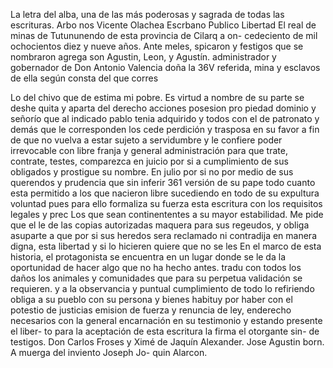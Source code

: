 La letra del alba, una de las más poderosas y sagrada de todas las escrituras.
Arbo nos Vicente Olachea
Escrbano Publico
Libertad
El real de minas de Tutununendo de esta provincia de Cilarq a on- cedeciento de mil ochocientos diez y nueve años. Ante meles, spicaron y festigos que se nombraron agrega son Agustin, Leon, y Agustín.
administrador y gobernador de Don Antonio Valencia doña la 36V referida, mina y esclavos de ella según consta del que corres

Lo del chivo que de estima mi pobre. Es virtud a nombre de su parte se deshe quita y aparta del derecho acciones posesion pro
piedad dominio y señorío que al indicado pablo tenia adquirido y todos con el de patronato y demás que le corresponden los cede
perdición y trasposa en su favor a fin de que no vuelva a estar sujeto a servidumbre y le confiere poder irrevocable con libre franja y general administración para que trate, contrate, testes, comparezca en juicio por si a cumplimiento de sus obligados y prostigue su nombre.
En julio por si no por medio de sus querendos y prudencia que sin inferir 361 versión de su pape todo cuanto esta permitido a los que nacieron libre sucediendo en todo de su expultura voluntad pues para ello formaliza su fuerza esta escritura con los requisitos legales y prec
Los que sean continententes a su mayor estabilidad. Me pide que el
le de las copias autorizadas maquera para sus regeudos, y obliga
asuparte a que por si sus heredos sera reclamado ni contradija
en manera digna, esta libertad y si lo hicieren quiere que no se les
En el marco de esta historia, el protagonista se encuentra en un lugar donde se le da la oportunidad de hacer algo que no ha hecho antes.
tradu con todos los daños los animales y comunidades que para su perpetua validación se requieren. y a la observancia y puntual cumplimiento de todo lo refiriendo obliga a su pueblo con su persona y bienes habituy por haber con el potestio de justicias emision
de fuerza y renuncia de ley, enderecho necesarios con la general encarnación en su testimonio y estando presente el liber- to para la aceptación de esta escritura la firma el otorgante sin- de testigos. Don Carlos Froses y Ximé de Jaquín Alexander.
Jose Agustin born. A muerga del inviento Joseph Jo- quin Alarcon.